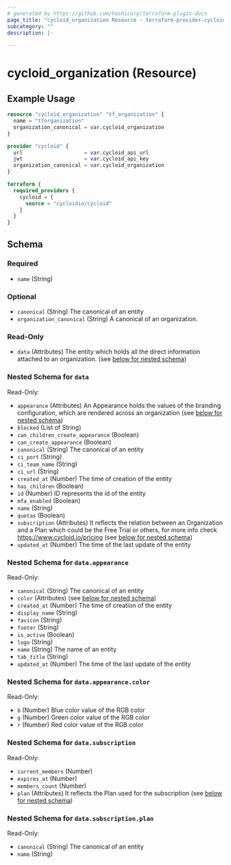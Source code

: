```yaml
---
# generated by https://github.com/hashicorp/terraform-plugin-docs
page_title: "cycloid_organization Resource - terraform-provider-cycloid"
subcategory: ""
description: |-
  
---
```


# cycloid_organization (Resource)



## Example Usage

```terraform
resource "cycloid_organization" "tf_organization" {
  name = "tforganization"
  organization_canonical = var.cycloid_organization
}

provider "cycloid" {
  url                    = var.cycloid_api_url
  jwt                    = var.cycloid_api_key
  organization_canonical = var.cycloid_organization
}

terraform {
  required_providers {
    cycloid = {
      source = "cycloidio/cycloid"
    }
  }
}
```

<!-- schema generated by tfplugindocs -->
## Schema

### Required

- `name` (String)

### Optional

- `canonical` (String) The canonical of an entity
- `organization_canonical` (String) A canonical of an organization.

### Read-Only

- `data` (Attributes) The entity which holds all the direct information attached to an organization. (see [below for nested schema](#nestedatt--data))

<a id="nestedatt--data"></a>
### Nested Schema for `data`

Read-Only:

- `appearance` (Attributes) An Appearance holds the values of the branding configuration, which are rendered across an organization (see [below for nested schema](#nestedatt--data--appearance))
- `blocked` (List of String)
- `can_children_create_appearance` (Boolean)
- `can_create_appearance` (Boolean)
- `canonical` (String) The canonical of an entity
- `ci_port` (String)
- `ci_team_name` (String)
- `ci_url` (String)
- `created_at` (Number) The time of creation of the entity
- `has_children` (Boolean)
- `id` (Number) ID represents the id of the entity
- `mfa_enabled` (Boolean)
- `name` (String)
- `quotas` (Boolean)
- `subscription` (Attributes) It reflects the relation between an Organization and a Plan which
could be the Free Trial or others, for more info check https://www.cycloid.io/pricing (see [below for nested schema](#nestedatt--data--subscription))
- `updated_at` (Number) The time of the last update of the entity

<a id="nestedatt--data--appearance"></a>
### Nested Schema for `data.appearance`

Read-Only:

- `canonical` (String) The canonical of an entity
- `color` (Attributes) (see [below for nested schema](#nestedatt--data--appearance--color))
- `created_at` (Number) The time of creation of the entity
- `display_name` (String)
- `favicon` (String)
- `footer` (String)
- `is_active` (Boolean)
- `logo` (String)
- `name` (String) The name of an entity
- `tab_title` (String)
- `updated_at` (Number) The time of the last update of the entity

<a id="nestedatt--data--appearance--color"></a>
### Nested Schema for `data.appearance.color`

Read-Only:

- `b` (Number) Blue color value of the RGB color
- `g` (Number) Green color value of the RGB color
- `r` (Number) Red color value of the RGB color



<a id="nestedatt--data--subscription"></a>
### Nested Schema for `data.subscription`

Read-Only:

- `current_members` (Number)
- `expires_at` (Number)
- `members_count` (Number)
- `plan` (Attributes) It reflects the Plan used for the subscription (see [below for nested schema](#nestedatt--data--subscription--plan))

<a id="nestedatt--data--subscription--plan"></a>
### Nested Schema for `data.subscription.plan`

Read-Only:

- `canonical` (String) The canonical of an entity
- `name` (String)
